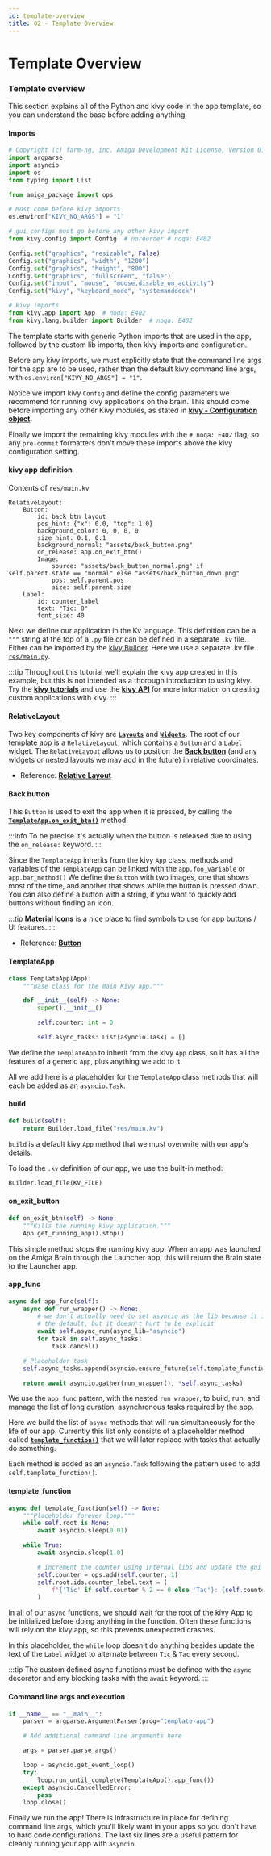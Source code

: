 ```yaml
---
id: template-overview
title: 02 - Template Overview
---
```

# Template Overview



### Template overview

This section explains all of the Python and kivy code in the app template, so you can understand the base before adding anything.

#### Imports

```Python
# Copyright (c) farm-ng, inc. Amiga Development Kit License, Version 0.1
import argparse
import asyncio
import os
from typing import List

from amiga_package import ops

# Must come before kivy imports
os.environ["KIVY_NO_ARGS"] = "1"

# gui configs must go before any other kivy import
from kivy.config import Config  # noreorder # noqa: E402

Config.set("graphics", "resizable", False)
Config.set("graphics", "width", "1280")
Config.set("graphics", "height", "800")
Config.set("graphics", "fullscreen", "false")
Config.set("input", "mouse", "mouse,disable_on_activity")
Config.set("kivy", "keyboard_mode", "systemanddock")

# kivy imports
from kivy.app import App  # noqa: E402
from kivy.lang.builder import Builder  # noqa: E402
```

The template starts with generic Python imports that are used in the app, followed by the custom lib imports, then kivy imports and configuration.

Before any kivy imports, we must explicitly state that the command line args for the app are to be used, rather than the default kivy command line args, with `os.environ["KIVY_NO_ARGS"] = "1"`.

Notice we import kivy `Config` and define the config parameters we recommend for running kivy applications on the brain.
This should come before importing any other Kivy modules, as stated in [**kivy - Configuration object**](https://kivy.org/doc/stable/api-kivy.config.html).

Finally we import the remaining kivy modules with the `# noqa: E402` flag, so any `pre-commit` formatters don't move these imports above the kivy configuration setting.


#### kivy app definition

Contents of `res/main.kv`
```
RelativeLayout:
    Button:
        id: back_btn_layout
        pos_hint: {"x": 0.0, "top": 1.0}
        background_color: 0, 0, 0, 0
        size_hint: 0.1, 0.1
        background_normal: "assets/back_button.png"
        on_release: app.on_exit_btn()
        Image:
            source: "assets/back_button_normal.png" if self.parent.state == "normal" else "assets/back_button_down.png"
            pos: self.parent.pos
            size: self.parent.size
    Label:
        id: counter_label
        text: "Tic: 0"
        font_size: 40
```

Next we define our application in the Kv language.
This definition can be a `"""` string at the top of a `.py` file or can be defined in a separate `.kv` file.
Either can be imported by the [kivy Builder](https://kivy.org/doc/stable/api-kivy.lang.builder.html).
Here we use a separate .kv file [`res/main.py`](https://github.com/farm-ng/amiga-app-template/blob/main/src/res/main.kv).

:::tip
Throughout this tutorial we'll explain the kivy app created in this example, but this is not intended as a thorough introduction to using kivy. Try the [**kivy tutorials**](https://kivy.org/doc/stable/tutorials-index.html) and use the [**kivy API**](https://kivy.org/doc/stable/api-index.html) for more information on creating custom applications with kivy.
:::


#### RelativeLayout

Two key components of kivy are [**`Layouts`**](https://kivy.org/doc/stable/gettingstarted/layouts.html#) and [**`Widgets`**](https://kivy.org/doc/stable/api-kivy.uix.html).
The root of our template app is a `RelativeLayout`, which contains a `Button` and a `Label` widget.
The `RelativeLayout` allows us to position the [**Back button**](#back-button) (and any widgets or nested layouts we may add in the future) in relative coordinates.

- Reference: [**Relative Layout**](https://kivy.org/doc/stable/api-kivy.uix.relativelayout.html)

#### Back button

This `Button` is used to exit the app when it is pressed, by calling the [**`TemplateApp.on_exit_btn()`**](#on_exit_button) method.

:::info
To be precise it's actually when the button is released due to using the `on_release:` keyword.
:::

Since the `TemplateApp` inherits from the kivy `App` class, methods and variables of the `TemplateApp` can be linked with the `app.foo_variable` or `app.bar_method()`
We define the `Button` with two images, one that shows most of the time, and another that shows while the button is pressed down.
You can also define a button with a string, if you want to quickly add buttons without finding an icon.

:::tip
[**Material Icons**](https://github.com/google/material-design-icons) is a nice place to find symbols to use for app buttons / UI features.
:::

- Reference: [**Button**](https://kivy.org/doc/stable/api-kivy.uix.button.html)



#### TemplateApp

```Python
class TemplateApp(App):
    """Base class for the main Kivy app."""

    def __init__(self) -> None:
        super().__init__()

        self.counter: int = 0

        self.async_tasks: List[asyncio.Task] = []
```

We define the `TemplateApp` to inherit from the kivy `App` class, so it has all the features of a generic `App`, plus anything we add to it.

All we add here is a placeholder for the `TemplateApp` class methods that will each be added as an `asyncio.Task`.


#### build

```Python
def build(self):
    return Builder.load_file("res/main.kv")

```


`build` is a default kivy `App` method that we must overwrite with our app's details.

To load the `.kv` definition of our app, we use the built-in method:

```Python
Builder.load_file(KV_FILE)
```


#### on_exit_button

```Python
def on_exit_btn(self) -> None:
    """Kills the running kivy application."""
    App.get_running_app().stop()
```

This simple method stops the running kivy app.
When an app was launched on the Amiga Brain through the Launcher app, this will return the Brain state to the Launcher app.



#### app_func

```Python
async def app_func(self):
    async def run_wrapper() -> None:
        # we don't actually need to set asyncio as the lib because it is
        # the default, but it doesn't hurt to be explicit
        await self.async_run(async_lib="asyncio")
        for task in self.async_tasks:
            task.cancel()

    # Placeholder task
    self.async_tasks.append(asyncio.ensure_future(self.template_function()))

    return await asyncio.gather(run_wrapper(), *self.async_tasks)
```

We use the `app_func` pattern, with the nested `run_wrapper`, to build, run, and manage the list of long duration, asynchronous tasks required by the app.

Here we build the list of `async` methods that will run simultaneously for the life of our app.
Currently this list only consists of a placeholder method called [**`template_function()`**](#template_function) that we will later replace with tasks that actually do something.

Each method is added as an `asyncio.Task` following the pattern used to add `self.template_function()`.

#### template_function

```Python
async def template_function(self) -> None:
    """Placeholder forever loop."""
    while self.root is None:
        await asyncio.sleep(0.01)

    while True:
        await asyncio.sleep(1.0)

        # increment the counter using internal libs and update the gui
        self.counter = ops.add(self.counter, 1)
        self.root.ids.counter_label.text = (
            f"{'Tic' if self.counter % 2 == 0 else 'Tac'}: {self.counter}"
        )
```

In all of our `async` functions, we should wait for the root of the kivy App to be initialized before doing anything in the function.
Often these functions will rely on the kivy app, so this prevents unexpected crashes.

In this placeholder, the `while` loop doesn't do anything besides update the text of the `Label` widget to alternate between `Tic` & `Tac` every second.

:::tip
The custom defined async functions must be defined with the `async` decorator and any blocking tasks with the `await` keyword.
:::

#### Command line args and execution

```Python
if __name__ == "__main__":
    parser = argparse.ArgumentParser(prog="template-app")

    # Add additional command line arguments here

    args = parser.parse_args()

    loop = asyncio.get_event_loop()
    try:
        loop.run_until_complete(TemplateApp().app_func())
    except asyncio.CancelledError:
        pass
    loop.close()
```

Finally we run the app!
There is infrastructure in place for defining command line args, which you'll likely want in your apps so you don't have to hard code configurations.
The last six lines are a useful pattern for cleanly running your app with `asyncio`.
